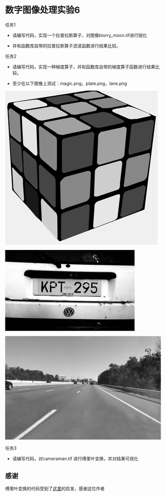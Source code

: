 # 数字图像处理实验6

任务1

- 请编写代码，实现一个拉普拉斯算子，对图像blurry_moon.tif进行锐化

- 并和函数库自带的拉普拉斯算子滤波函数进行结果比较。

任务2

- 请编写代码，实现一种梯度算子，并和函数库自带的梯度算子函数进行结果比较。

- 至少在以下图像上测试：magic.png，plate.png，lane.png

![magic](https://github.com/shudorcl/D-I-P/blob/main/DIP6/magic.png)

![plate](https://github.com/shudorcl/D-I-P/blob/main/DIP6/plate.png)

![lane](https://github.com/shudorcl/D-I-P/blob/main/DIP6/lane.png)

任务3

- 请编写代码，对cameraman.tif 进行傅里叶变换，并对结果可视化

## 感谢

傅里叶变换的代码受到了[这里](https://www.cnblogs.com/miaorn/p/12301295.html)的启发，感谢这位作者
